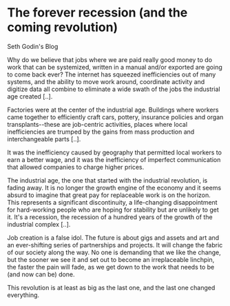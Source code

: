 # The forever recession (and the coming revolution)

Seth Godin's Blog

Why do we believe that jobs where we are paid really good money to do
work that can be systemized, written in a manual and/or exported are
going to come back ever? The internet has squeezed inefficiencies out
of many systems, and the ability to move work around, coordinate
activity and digitize data all combine to eliminate a wide swath of
the jobs the industrial age created [..].

Factories were at the center of the industrial age. Buildings where
workers came together to efficiently craft cars, pottery, insurance
policies and organ transplants--these are job-centric activities,
places where local inefficiencies are trumped by the gains from mass
production and interchangeable parts [..].

It was the inefficiency caused by geography that permitted local
workers to earn a better wage, and it was the inefficiency of
imperfect communication that allowed companies to charge higher
prices.

The industrial age, the one that started with the industrial
revolution, is fading away. It is no longer the growth engine of the
economy and it seems absurd to imagine that great pay for replaceable
work is on the horizon. This represents a significant discontinuity, a
life-changing disappointment for hard-working people who are hoping
for stability but are unlikely to get it. It's a recession, the
recession of a hundred years of the growth of the industrial complex
[..].

Job creation is a false idol. The future is about gigs and assets and
art and an ever-shifting series of partnerships and projects. It will
change the fabric of our society along the way. No one is demanding
that we like the change, but the sooner we see it and set out to
become an irreplaceable linchpin, the faster the pain will fade, as we
get down to the work that needs to be (and now can be) done.

This revolution is at least as big as the last one, and the last one
changed everything.
